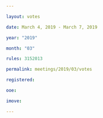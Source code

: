 ```yaml
---

layout: votes

date: March 4, 2019 - March 7, 2019

year: "2019"

month: "03"

rules: 3152013

permalink: meetings/2019/03/votes

registered: 

ooe: 

imove: 

---
```



